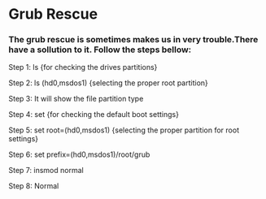 # Grub Rescue

### The grub rescue is sometimes makes us in very trouble.There have a sollution to it. Follow the steps bellow:

Step 1: ls {for checking the drives partitions}

Step 2: ls (hd0,msdos1) {selecting the proper root partition}

Step 3: It will show the file partition type 

Step 4: set {for checking the default boot settings}

Step 5: set root=(hd0,msdos1) {selecting the proper partition for root settings}

Step 6: set prefix=(hd0,msdos1)/root/grub

Step 7: insmod normal

Step 8: Normal
